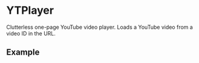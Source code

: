 # YTPlayer
Clutterless one-page YouTube video player. Loads a YouTube video from a video ID in the URL.

## Example


